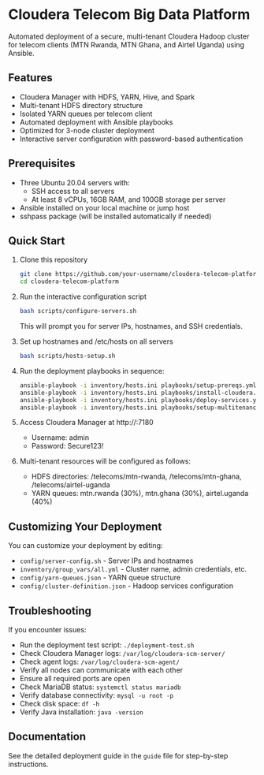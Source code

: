 # Cloudera Telecom Big Data Platform

Automated deployment of a secure, multi-tenant Cloudera Hadoop cluster for telecom clients (MTN Rwanda, MTN Ghana, and Airtel Uganda) using Ansible.

## Features

- Cloudera Manager with HDFS, YARN, Hive, and Spark
- Multi-tenant HDFS directory structure
- Isolated YARN queues per telecom client
- Automated deployment with Ansible playbooks
- Optimized for 3-node cluster deployment
- Interactive server configuration with password-based authentication

## Prerequisites

- Three Ubuntu 20.04 servers with:
  - SSH access to all servers
  - At least 8 vCPUs, 16GB RAM, and 100GB storage per server
- Ansible installed on your local machine or jump host
- sshpass package (will be installed automatically if needed)

## Quick Start

1. Clone this repository
   ```bash
   git clone https://github.com/your-username/cloudera-telecom-platform.git
   cd cloudera-telecom-platform
   ```

2. Run the interactive configuration script
   ```bash
   bash scripts/configure-servers.sh
   ```
   This will prompt you for server IPs, hostnames, and SSH credentials.

3. Set up hostnames and /etc/hosts on all servers
   ```bash
   bash scripts/hosts-setup.sh
   ```

4. Run the deployment playbooks in sequence:
   ```bash
   ansible-playbook -i inventory/hosts.ini playbooks/setup-prereqs.yml
   ansible-playbook -i inventory/hosts.ini playbooks/install-cloudera.yml
   ansible-playbook -i inventory/hosts.ini playbooks/deploy-services.yml
   ansible-playbook -i inventory/hosts.ini playbooks/setup-multitenancy.yml
   ```

6. Access Cloudera Manager at http://<master-ip>:7180
   - Username: admin
   - Password: Secure123!

7. Multi-tenant resources will be configured as follows:
   - HDFS directories: /telecoms/mtn-rwanda, /telecoms/mtn-ghana, /telecoms/airtel-uganda
   - YARN queues: mtn.rwanda (30%), mtn.ghana (30%), airtel.uganda (40%)

## Customizing Your Deployment

You can customize your deployment by editing:
- `config/server-config.sh` - Server IPs and hostnames
- `inventory/group_vars/all.yml` - Cluster name, admin credentials, etc.
- `config/yarn-queues.json` - YARN queue structure
- `config/cluster-definition.json` - Hadoop services configuration

## Troubleshooting

If you encounter issues:
- Run the deployment test script: `./deployment-test.sh`
- Check Cloudera Manager logs: `/var/log/cloudera-scm-server/`
- Check agent logs: `/var/log/cloudera-scm-agent/`
- Verify all nodes can communicate with each other
- Ensure all required ports are open
- Check MariaDB status: `systemctl status mariadb`
- Verify database connectivity: `mysql -u root -p`
- Check disk space: `df -h`
- Verify Java installation: `java -version`

## Documentation

See the detailed deployment guide in the `guide` file for step-by-step instructions.
